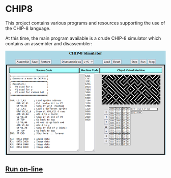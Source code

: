 # CHIP8
This project contains various programs and resources supporting the use of the CHIP-8 language.

At this time, the main program available is a crude CHIP-8 simulator which contains an assembler and disassembler:

![CHIP-8 Sim](/images/CHIP8_Sim_2025_07_18.png?raw=true "CHIP-8 Sim")

## [Run on-line](https://bobkuczewski.github.io/CHIP8/)

